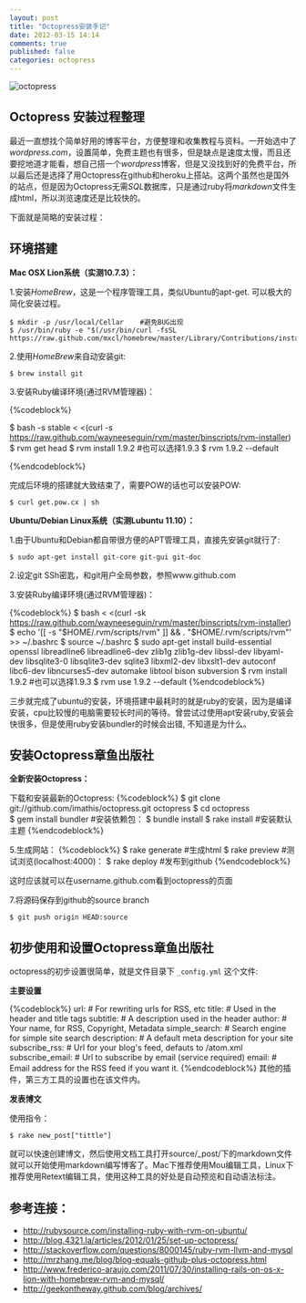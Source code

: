 ```yaml
---
layout: post
title: "Octopress安装手记"
date: 2012-03-15 14:14
comments: true
published: false
categories: octopress
---
```




![octopress](http://d-i-d.heroku.com/images/octopress.png)

## Octopress 安装过程整理


最近一直想找个简单好用的博客平台，方便整理和收集教程与资料。一开始选中了*wordpress.com*，设置简单，免费主题也有很多，但是缺点是速度太慢，而且还要挖地道才能看，想自己搭一个*wordpress*博客，但是又没找到好的免费平台，所以最后还是选择了用Octopress在github和heroku上搭站。这两个虽然也是国外的站点，但是因为Octopress无需*SQL*数据库，只是通过ruby将*markdown*文件生成html，所以浏览速度还是比较快的。

下面就是简略的安装过程：


<!-- more -->


## 环境搭建

**Mac OSX Lion系统（实测10.7.3）：**

1.安装*HomeBrew*，这是一个程序管理工具，类似Ubuntu的apt-get. 可以极大的简化安装过程。
	
	$ mkdir -p /usr/local/Cellar	#避免BUG出现
	$ /usr/bin/ruby -e "$(/usr/bin/curl -fsSL https://raw.github.com/mxcl/homebrew/master/Library/Contributions/install_homebrew.rb)"	

2.使用*HomeBrew*来自动安装git:

	$ brew install git


3.安装Ruby编译环境(通过RVM管理器)：

{%codeblock%}

$ bash -s stable < <(curl -s https://raw.github.com/wayneeseguin/rvm/master/binscripts/rvm-installer)
$ rvm get head
$ rvm install 1.9.2 	#也可以选择1.9.3
$ rvm 1.9.2 --default

{%endcodeblock%}

完成后环境的搭建就大致结束了，需要POW的话也可以安装POW:

	$ curl get.pow.cx | sh


**Ubuntu/Debian Linux系统（实测Lubuntu 11.10）：**

1.由于Ubuntu和Debian都自带很方便的APT管理工具，直接先安装git就行了:
		
	$ sudo apt-get install git-core git-gui git-doc
		
2.设定git SSh密匙，和git用户全局参数，参照www.github.com

3.安装Ruby编译环境(通过RVM管理器)：

{%codeblock%}
$ bash < <(curl -sk https://raw.github.com/wayneeseguin/rvm/master/binscripts/rvm-installer)
$ echo '[[ -s "$HOME/.rvm/scripts/rvm" ]] && . "$HOME/.rvm/scripts/rvm"' >> ~/.bashrc
$ source ~/.bashrc
$ sudo apt-get install build-essential openssl libreadline6 libreadline6-dev zlib1g zlib1g-dev libssl-dev libyaml-dev libsqlite3-0 libsqlite3-dev sqlite3 libxml2-dev libxslt1-dev autoconf libc6-dev libncurses5-dev automake libtool bison subversion
$ rvm install 1.9.2			#也可以选择1.9.3
$ rvm use 1.9.2 --default
{%endcodeblock%}

三步就完成了ubuntu的安装，环境搭建中最耗时的就是ruby的安装，因为是编译安装，cpu比较慢的电脑需要较长时间的等待。曾尝试过使用apt安装ruby,安装会快很多，但是使用ruby安装bundler的时候会出错, 不知道是为什么。



## 安装Octopress章鱼出版社

**全新安装Octopress：**

下载和安装最新的Octopress:
{%codeblock%}
$ git clone git://github.com/imathis/octopress.git octopress
$ cd octopress		
$ gem install bundler #安装依赖包：
$ bundle install
$ rake install	#安装默认主题	
{%endcodeblock%}

5.生成网站：
{%codeblock%}
$ rake generate #生成html
$ rake preview	#测试浏览(localhost:4000)：
$ rake deploy #发布到github
{%endcodeblock%}
	
这时应该就可以在username.github.com看到octopress的页面
	
	
7.将源码保存到github的source branch

	$ git push origin HEAD:source
			 

	 
## 初步使用和设置Octopress章鱼出版社

octopress的初步设置很简单，就是文件目录下 `_config.yml` 这个文件:

**主要设置**

{%codeblock%}
url:                # For rewriting urls for RSS, etc
title:              # Used in the header and title tags
subtitle:           # A description used in the header
author:             # Your name, for RSS, Copyright, Metadata
simple_search:      # Search engine for simple site search
description:        # A default meta description for your site
subscribe_rss:      # Url for your blog's feed, defauts to /atom.xml
subscribe_email:    # Url to subscribe by email (service required)
email:              # Email address for the RSS feed if you want it.
{%endcodeblock%}
其他的插件，第三方工具的设置也在该文件内。

**发表博文**

使用指令：

	$ rake new_post["tittle"]
		
就可以快速创建博文，然后使用文档工具打开source/_post/下的markdown文件就可以开始使用markdown编写博客了。Mac下推荐使用Mou编辑工具，Linux下推荐使用Retext编辑工具，使用这种工具的好处是自动预览和自动语法标注。





## 参考连接：

* <http://rubysource.com/installing-ruby-with-rvm-on-ubuntu/>
* <http://blog.4321.la/articles/2012/01/25/set-up-octopress/>
* <http://stackoverflow.com/questions/8000145/ruby-rvm-llvm-and-mysql>
* <http://mrzhang.me/blog/blog-equals-github-plus-octopress.html>
* <http://www.frederico-araujo.com/2011/07/30/installing-rails-on-os-x-lion-with-homebrew-rvm-and-mysql/>
* <http://geekontheway.github.com/blog/archives/>



